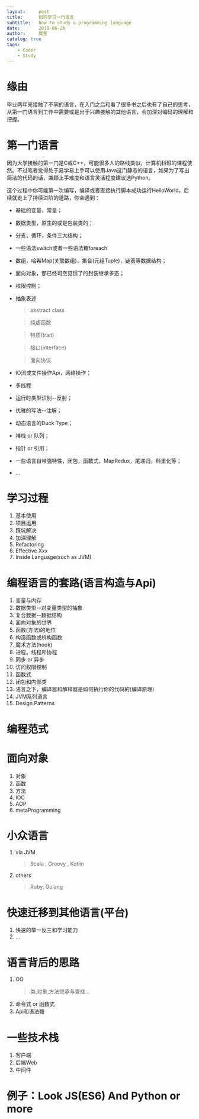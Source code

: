 ```yaml
---
layout:     post
title:      如何学习一门语言
subtitle:   how to study a programming language
date:       2018-06-28
author:     宸笙
catalog: true
tags:
    - Coder
    - Study
---
```


# 缘由
毕业两年来接触了不同的语言，在入门之后和看了很多书之后也有了自己的思考，从第一门语言到工作中需要或是出于兴趣接触的其他语言，会加深对编码的理解和把握。
# 第一门语言
因为大学接触的第一门是C或C++，可能很多人的路线类似，计算机科班的课程使然。不过笔者觉得处于易学易上手可以使用Java这门静态的语言，如果为了写出简洁的代码的话，兼顾上手难度和语言灵活程度建议选Python。

这个过程中你可能第一次编写，编译或者直接执行脚本成功运行HelloWorld，后续就走上了持续进阶的道路，你会遇到：

- 基础的变量，常量；
- 数据类型，原生的或是包装类的；
- 分支，循环，条件三大结构；
- 一些语法switch或者一些语法糖foreach
- 数组，哈希Map(关联数组)，集合(元组Tuple)，链表等数据结构；
- 面向对象，那已经司空见惯了的封装继承多态；
- 权限控制；
- 抽象表述
    > abstract class 

    > 纯虚函数
    
    > 特质(trait)
    
    > 接口(interface)
    
    > 面向协议
    
- IO流或文件操作Api，网络操作；
- 多线程
- 运行时类型识别--反射；
- 优雅的写法--注解；
- 动态语言的Duck Type；
- 堆栈 or 队列；
- 指针 or 引用；
- 一些语言自带强特性，闭包，函数式，MapRedux，尾递归，科里化等；
- ...
# 学习过程
1. 基本使用
2. 项目运用
3. 踩坑解决
4. 加深理解
5. Refactoring
6. Effective Xxx
7. Inside Language(such as JVM)

# 编程语言的套路(语言构造与Api)
1. 变量与内存
2. 数据类型--对变量类型的抽象
3. 复合数据--数据结构
4. 面向对象的世界
5. 函数(方法)的地位
6. 构造函数或析构函数
7. 魔术方法(hook)
6. 进程，线程和协程
7. 同步 or 异步
8. 访问权限控制
9. 函数式
10. 闭包和内部类
11. 语言之下，编译器和解释器是如何执行你的代码的(编译原理)
12. JVM系列语言
13. Design Patterns
# 编程范式
# 面向对象
1. 对象
2. 函数
3. 方法
4. IOC 
5. AOP
6. metaProgramming

# 小众语言
1.  via JVM
    > Scala , Groovy , Kotlin
2.  others
    > Ruby, Golang
# 快速迁移到其他语言(平台)
1. 快速的举一反三和学习能力
2. ...

# 语言背后的思路
1. OO
    > 类,对象,方法继承与查找...
2. 命令式 or 函数式
3. Api和语法糖

# 一些技术栈

1. 客户端
2. 后端Web
3. 中间件

# 例子：Look JS(ES6) And Python or more
